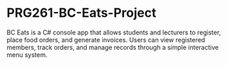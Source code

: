 # PRG261-BC-Eats-Project
BC Eats is a C# console app that allows students and lecturers to register, place food orders, and generate invoices. Users can view registered members, track orders, and manage records through a simple interactive menu system.
